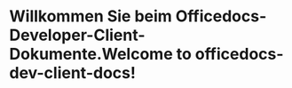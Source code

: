 # <a name="welcome-to-officedocs-dev-client-docs"></a><span data-ttu-id="71cbc-101">Willkommen Sie beim Officedocs-Developer-Client-Dokumente.</span><span class="sxs-lookup"><span data-stu-id="71cbc-101">Welcome to officedocs-dev-client-docs!</span></span>